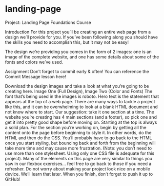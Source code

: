 # landing-page
Project: Landing Page
Foundations Course

Introduction
For this project you’ll be creating an entire web page from a design we’ll provide for you. If you’ve been following along you should have the skills you need to accomplish this, but it may not be easy!

The design we’re providing you comes in the form of 2 images: one is an image of the complete website, and one has some details about some of the fonts and colors we’ve used.

Assignment
Don’t forget to commit early & often! You can reference the Commit Message lesson here!

Download the design images and take a look at what you’re going to be creating here. Image One (Full Design), Image Two (Color and Fonts)
The font that’s being used in the images is roboto.
Hero text is the statement that appears at the top of a web page.
There are many ways to tackle a project like this, and it can be overwhelming to look at a blank HTML document and not know where to start. Our suggestion: take it one section at a time. The website you’re creating has 4 main sections (and a footer), so pick one and get it into pretty good shape before moving on. Starting at the top is always a solid plan.
For the section you’re working on, begin by getting all the content onto the page before beginning to style it. In other words, do the HTML and then do the CSS. You’ll probably have to go back to the HTML once you start styling, but bouncing back and forth from the beginning will take more time and may cause more frustration. (Note: you don’t need to use more than one stylesheet. Using only one CSS file is adequate for this project).
Many of the elements on this page are very similar to things you saw in our flexbox exercises… feel free to go back to those if you need a refresher.
Do not worry about making your project look nice on a mobile device. We’ll learn that later.
When you finish, don’t forget to push it up to GitHub!